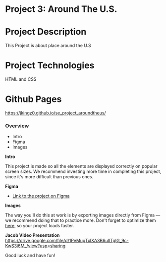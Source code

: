 # Project 3: Around The U.S.

# Project Description

This Project is about place around the U.S

# Project Technologies

HTML and CSS

# Github Pages

https://jkingz0.github.io/se_project_aroundtheus/

### Overview

- Intro
- Figma
- Images

**Intro**

This project is made so all the elements are displayed correctly on popular screen sizes. We recommend investing more time in completing this project, since it's more difficult than previous ones.

**Figma**

- [Link to the project on Figma](https://www.figma.com/file/ii4xxsJ0ghevUOcssTlHZv/Sprint-3%3A-Around-the-US?node-id=0%3A1)

**Images**

The way you'll do this at work is by exporting images directly from Figma — we recommend doing that to practice more. Don't forget to optimize them [here](https://tinypng.com/), so your project loads faster.

**Jacob Video Presentation**
https://drive.google.com/file/d/1PeMugTxlXA3B6uIITgIG_9c-KwS3i6M_/view?usp=sharing

Good luck and have fun!

